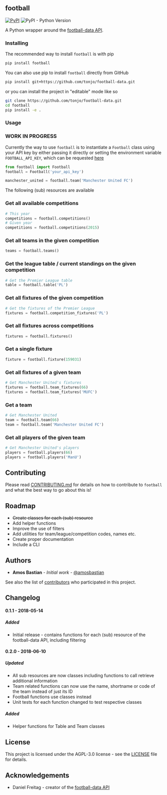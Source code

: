## football

[![PyPI](https://img.shields.io/pypi/v/football.svg)](https://pypi.org/project/football/)
![PyPI - Python Version](https://img.shields.io/pypi/pyversions/football.svg)

A Python wrapper around the [football-data API](https://www.football-data.org).

### Installing

The recommended way to install `football` is with pip

```bash
pip install football
```

You can also use pip to install `football` directly from GitHub

```bash
pip install git+https://github.com/tonjo/football-data.git
```

or you can install the project in "editable" mode like so

```bash
git clone https://github.com/tonjo/football-data.git
cd football
pip install -e .
```

### Usage

### WORK IN PROGRESS

Currently the way to use `football` is to instantiate a `Football` class using your API key by either passing it directly or setting the environment variable `FOOTBALL_API_KEY`, which can be requested [here](https://www.football-data.org/client/register)

```python
from football import Football
football = Football('your_api_key')

manchester_united = football.team('Manchester United FC')
```

The following (sub) resources are available

### Get all available competitions

```python
# This year
competitions = football.competitions()
# Given year
competitions = football.competitions(2015)
```

### Get all teams in the given competition

```python
teams = football.teams()
```

### Get the league table / current standings on the given competition

```python
# Get the Premier League table
table = football.table('PL')
```

### Get all fixtures of the given competition

```python
# Get the fixtures of the Premier League
fixtures = football.competition_fixtures('PL')
```

### Get all fixtures across competitions

```python
fixtures = football.fixtures()
```

### Get a single fixture

```python
fixture = football.fixture(159031)
```

### Get all fixtures of a given team

```python
# Get Manchester United's fixtures
fixtures = football.team_fixtures(66)
fixtures = football.team_fixtures('MUFC')
```

### Get a team

```python
# Get Manchester United
team = football.team(66)
team = football.team('Manchester United FC')
```

### Get all players of the given team

```python
# Get Manchester United's players
players = football.players(66)
players = football.players('ManU')
```

## Contributing

Please read [CONTRIBUTING.md](https://github.com/tonjo/football-data/blob/master/CONTRIBUTING.md) for details on how to contribute to `football` and what the best way to go about this is!

## Roadmap

- ~~Create classes for each (sub) resource~~
- Add helper functions
- Improve the use of filters
- Add utilities for team/league/competition codes, names etc.
- Create proper documentation
- Include a CLI

## Authors

- **Amos Bastian** - _Initial work_ - [@amosbastian](https://github.com/amosbastian)

See also the list of [contributors](https://github.com/amosbastian/football/graphs/contributors) who participated in this project.

## Changelog

#### 0.1.1 - 2018-05-14

##### Added

- Initial release - contains functions for each (sub) resource of the football-data API, including filtering

#### 0.2.0 - 2018-06-10

##### Updated

- All sub resources are now classes including functions to call retrieve additional information
- Team related functions can now use the name, shortname or code of the team instead of just its ID
- Football functions use classes instead
- Unit tests for each function changed to test respective classes

##### Added

- Helper functions for Table and Team classes

## License

This project is licensed under the AGPL-3.0 license - see the [LICENSE](https://github.com/tonjo/football-data/blob/master/LICENSE) file for details.

## Acknowledgements

- Daniel Freitag - creator of the [football-data API](https://www.football-data.org/)
